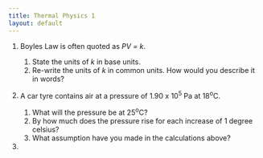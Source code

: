```yaml
---
title: Thermal Physics 1
layout: default
---
```

1. Boyles Law is often quoted as *PV = k*.
    1. State the units of *k* in base units.
    2. Re-write the units of *k* in common units.  How would you describe it in words?

1. A car tyre contains air at a pressure of 1.90 x 10<sup>5</sup> Pa at 18<sup>o</sup>C.
    1. What will the pressure be at 25<sup>o</sup>C?
    2. By how much does the pressure rise for each increase of 1 degree celsius?
    3. What assumption have you made in the calculations above?

1. 